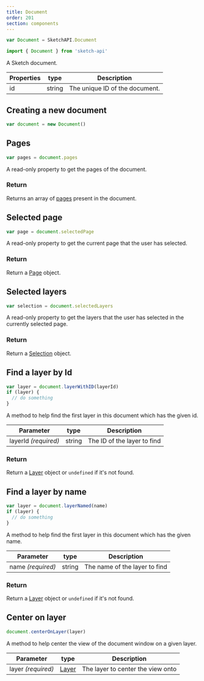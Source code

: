 ```yaml
---
title: Document
order: 201
section: components
---
```

```javascript
var Document = SketchAPI.Document
```
```javascript
import { Document } from 'sketch-api'
```

A Sketch document.

Properties | type | Description
--------- | ------- | -----------
id | string | The unique ID of the document.

## Creating a new document

```javascript
var document = new Document()
```

## Pages

```javascript
var pages = document.pages
```

A read-only property to get the pages of the document.

### Return

Returns an array of [pages](#page) present in the document.

## Selected page

```javascript
var page = document.selectedPage
```

A read-only property to get the current page that the user has selected.

### Return

Return a [Page](#page) object.

## Selected layers

```javascript
var selection = document.selectedLayers
```

A read-only property to get the layers that the user has selected in the currently selected page.

### Return

Return a [Selection](#selection) object.

## Find a layer by Id

```javascript
var layer = document.layerWithID(layerId)
if (layer) {
  // do something
}
```

A method to help find the first layer in this document which has the given id.

Parameter | type | Description
--------- | ------- | -----------
layerId _(required)_ | string | The ID of the layer to find

### Return

Return a [Layer](#layer) object or `undefined` if it's not found.

## Find a layer by name

```javascript
var layer = document.layerNamed(name)
if (layer) {
  // do something
}
```

A method to help find the first layer in this document which has the given name.

Parameter | type | Description
--------- | ------- | -----------
name _(required)_ | string | The name of the layer to find

### Return

Return a [Layer](#layer) object or `undefined` if it's not found.

## Center on layer

```javascript
document.centerOnLayer(layer)
```

A method to help center the view of the document window on a given layer.

Parameter | type | Description
--------- | ------- | -----------
layer _(required)_ | [Layer](#layer) | The layer to center the view onto
